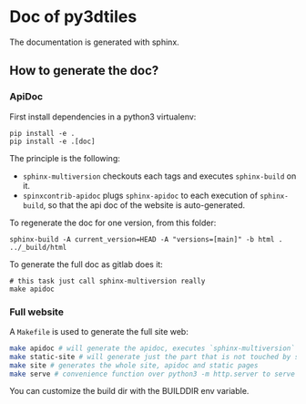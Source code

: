 # Doc of py3dtiles

The documentation is generated with sphinx.

## How to generate the doc?

### ApiDoc

First install dependencies in a python3 virtualenv:

```
pip install -e .
pip install -e .[doc]
```
The principle is the following:

- `sphinx-multiversion` checkouts each tags and executes `sphinx-build` on it.
- `spinxcontrib-apidoc` plugs `sphinx-apidoc` to each execution of `sphinx-build`, so that the api doc of the website is auto-generated.

To regenerate the doc for one version, from this folder:

```
sphinx-build -A current_version=HEAD -A "versions=[main]" -b html . ../_build/html
```
To generate the full doc as gitlab does it:

```
# this task just call sphinx-multiversion really
make apidoc
```

### Full website

A `Makefile` is used to generate the full site web:

```sh
make apidoc # will generate the apidoc, executes `sphinx-multiversion`
make static-site # will generate just the part that is not touched by sphinx
make site # generates the whole site, apidoc and static pages
make serve # convenience function over python3 -m http.server to serve the generated pages

```
You can customize the build dir with the BUILDDIR env variable.
